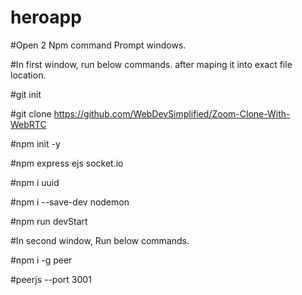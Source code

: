 # heroapp
#Open 2 Npm command Prompt windows.

#In first window, run below commands. after maping it into exact file location.

#git init

#git clone https://github.com/WebDevSimplified/Zoom-Clone-With-WebRTC

#npm init -y

#npm express ejs socket.io

#npm i uuid

#npm i --save-dev nodemon

#npm run devStart


#In second window, Run below commands.

#npm i -g peer


#peerjs --port 3001


